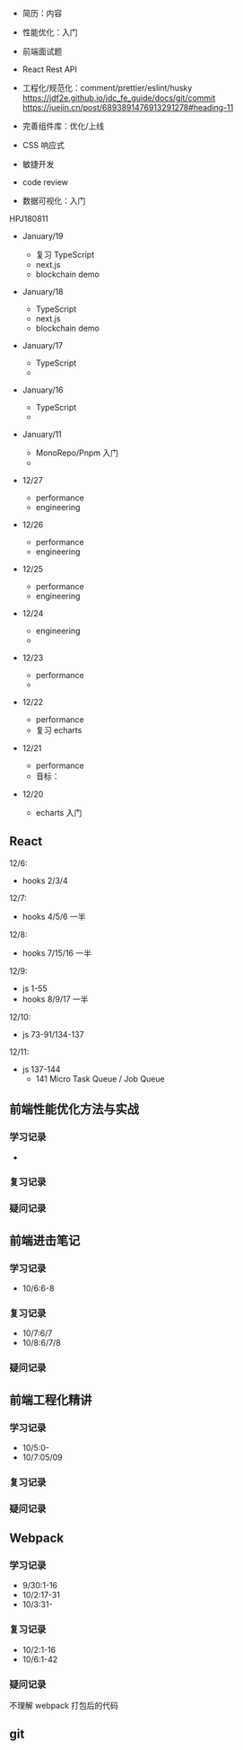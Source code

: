 - 简历：内容
- 性能优化：入门
- 前端面试题
- React Rest API

- 工程化/规范化：comment/prettier/eslint/husky
  https://jdf2e.github.io/jdc_fe_guide/docs/git/commit
  https://juejin.cn/post/6893891476913291278#heading-11

- 完善组件库：优化/上线
- CSS 响应式
- 敏捷开发
- code review

- 数据可视化：入门

HPJ180811

- January/19

  - 复习 TypeScript
  - next.js
  - blockchain demo

- January/18

  - TypeScript
  - next.js
  - blockchain demo

- January/17

  - TypeScript
  -

- January/16

  - TypeScript
  -

- January/11
  - MonoRepo/Pnpm 入门
  -
- 12/27
  - performance
  - engineering
- 12/26
  - performance
  - engineering
- 12/25
  - performance
  - engineering
- 12/24
  - engineering
  -
- 12/23
  - performance
  -
- 12/22
  - performance
  - 复习 echarts
- 12/21
  - performance
  - 音标：
- 12/20
  - echarts 入门

## React

12/6:

- hooks 2/3/4

12/7:

- hooks 4/5/6 一半

12/8:

- hooks 7/15/16 一半

12/9:

- js 1-55
- hooks 8/9/17 一半

12/10:

- js 73-91/134-137

12/11:

- js 137-144
  - 141 Micro Task Queue / Job Queue

## 前端性能优化方法与实战

### 学习记录

-

### 复习记录

### 疑问记录

## 前端进击笔记

### 学习记录

- 10/6:6-8

### 复习记录

- 10/7:6/7
- 10/8:6/7/8

### 疑问记录

## 前端工程化精讲

### 学习记录

- 10/5:0-
- 10/7:05/09

### 复习记录

### 疑问记录

## Webpack

### 学习记录

- 9/30:1-16
- 10/2:17-31
- 10/3:31-

### 复习记录

- 10/2:1-16
- 10/6:1-42

### 疑问记录

不理解 webpack 打包后的代码

## git
